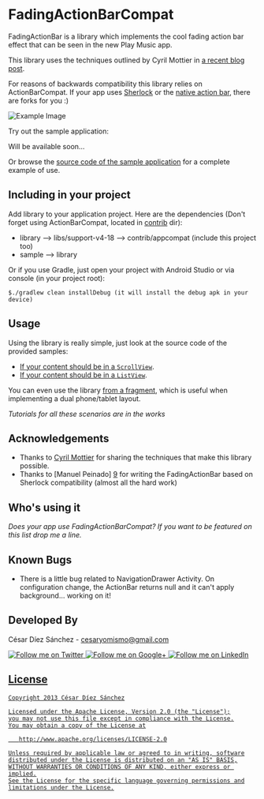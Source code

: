 FadingActionBarCompat
==================
FadingActionBar is a library which implements the cool fading action bar effect that can be seen in the new Play Music app.

This library uses the techniques outlined by Cyril Mottier in [a recent blog post][1].

For reasons of backwards compatibility this library relies on ActionBarCompat. If your app uses [Sherlock][12] or the [native action bar][2], there are forks for you :)

![Example Image][3]

Try out the sample application:

Will be available soon...

Or browse the [source code of the sample application][4] for a complete example of use.

Including in your project
-------------------------
Add library to your application project. Here are the dependencies (Don't forget using ActionBarCompat, located in [contrib][11] dir):

* library
    --> libs/support-v4-18
    --> contrib/appcompat (include this project too)
* sample
    --> library

Or if you use Gradle, just open your project with Android Studio or via console (in your project root):

```
$./gradlew clean installDebug (it will install the debug apk in your device)
```

Usage
-----
Using the library is really simple, just look at the source code of the provided samples:

* [If your content should be in a `ScrollView`][5].
* [If your content should be in a `ListView`][6].

You can even use the library [from a fragment][7], which is useful when implementing a dual phone/tablet layout.


*Tutorials for all these scenarios are in the works*


Acknowledgements
--------------------
* Thanks to [Cyril Mottier][8] for sharing the techniques that make this library possible.
* Thanks to [Manuel Peinado] [9] for writing the FadingActionBar based on Sherlock compatibility (almost all the hard work)

Who's using it
--------------
*Does your app use FadingActionBarCompat? If you want to be featured on this list drop me a line.*


Known Bugs
--------------
* There is a little bug related to NavigationDrawer Activity. On configuration change, the ActionBar returns null and it can't apply background... working on it!


Developed By
--------------------

César Díez Sánchez - <cesaryomismo@gmail.com>

<a href="https://twitter.com/menorking">
  <img alt="Follow me on Twitter" src="https://raw.github.com/ManuelPeinado/NumericPageIndicator/master/art/twitter.png" />
</a>
<a href="https://plus.google.com/115273462230054581675">
  <img alt="Follow me on Google+" src="https://raw.github.com/ManuelPeinado/NumericPageIndicator/master/art/google-plus.png" />
</a>
<a href="http://lnkd.in/cc4YKZ">
  <img alt="Follow me on LinkedIn" src="https://raw.github.com/ManuelPeinado/NumericPageIndicator/master/art/linkedin.png" />


License
-----------

    Copyright 2013 César Díez Sánchez

    Licensed under the Apache License, Version 2.0 (the "License");
    you may not use this file except in compliance with the License.
    You may obtain a copy of the License at

       http://www.apache.org/licenses/LICENSE-2.0

    Unless required by applicable law or agreed to in writing, software
    distributed under the License is distributed on an "AS IS" BASIS,
    WITHOUT WARRANTIES OR CONDITIONS OF ANY KIND, either express or implied.
    See the License for the specific language governing permissions and
    limitations under the License.


 [1]: http://cyrilmottier.com/2013/05/24/pushing-the-actionbar-to-the-next-level/
 [2]: https://raw.github.com/ManuelPeinado/FadingActionBar-Native
 [3]: https://raw.github.com/ManuelPeinado/FadingActionBar/master/art/readme_pic.png
 [4]: https://github.com/m3n0R/FadingActionBarCompat/tree/master/sample
 [5]: https://github.com/m3n0R/FadingActionBarCompat/blob/master/sample/src/main/java/com/manuelpeinado/fadingactionbar/compat/sample/ScrollViewActivity.java
 [6]: https://github.com/m3n0R/FadingActionBarCompat/blob/master/sample/src/main/java/com/manuelpeinado/fadingactionbar/compat/sample/ListViewActivity.java
 [7]: https://github.com/m3n0R/FadingActionBarCompat/blob/master/sample/src/main/java/com/manuelpeinado/fadingactionbar/compat/sample/SampleFragment.java
 [8]: http://cyrilmottier.com
 [9]: https://github.com/ManuelPeinado
 [10]: https://play.google.com/store/apps/details?id=com.yavorivanov.android.danswithme
 [11]: https://github.com/m3n0R/FadingActionBarCompat/tree/master/contrib
 [12]: https://raw.github.com/ManuelPeinado/FadingActionBar


